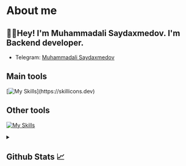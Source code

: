 # About me
<p><h2>👋🏻Hey! I'm Muhammadali Saydaxmedov. I'm Backend developer.</h2></p>

- Telegram:                           [Muhammadali Saydaxmedov](https://t.me/Sayda_xmedov)
## Main tools
[![My Skills](https://skillicons.dev/icons?i=c,python,django,html,css,)](https://skillicons.dev)

## Other tools
[![My Skills](https://skillicons.dev/icons?i=git,github,vscode,pycharm,postman)](https://skillicons.dev)

<details>
  <summary><b><h2>Github Stats 📈 <h2></b></summary>
  <a href="https://github.com/Saydaxmedovmuhmmadali">
    <p align="left">
      <img src="https://github-profile-summary-cards.vercel.app/api/cards/profile-details?username=Saydaxmedovmuhmmadali&theme=github_dark">
      <img align="left" src="https://github-profile-summary-cards.vercel.app/api/cards/stats?username=Saydaxmedovmuhmmadali&theme=github_dark">
      <img align="left" src="https://github-profile-summary-cards.vercel.app/api/cards/productive-time?username=Saydaxmedovmuhmmadali&theme=github_dark&utcOffset=5"><br>
    </p>
  </a> 
</details>
